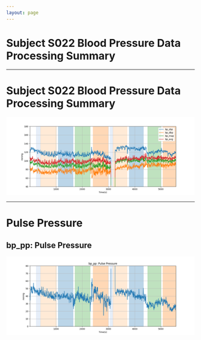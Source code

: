 ```yaml
---
layout: page
---
```


# Subject S022 Blood Pressure Data Processing Summary




---
# Subject S022 Blood Pressure Data Processing Summary

![Subject S022 Blood Pressure Data Processing Summary - Overlay](images/S022_bp_features_overlay.png)

---
# Pulse Pressure

## bp_pp: Pulse Pressure
![bp_pp: Pulse Pressure](images/S022_bp_features_bp_pp.png)

